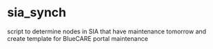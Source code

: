 # sia_synch
script to determine nodes in SIA that have maintenance tomorrow and create template for BlueCARE portal maintenance

